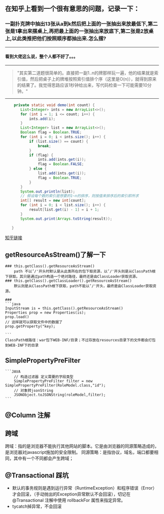 ## 在知乎上看到一个很有意思的问题，记录一下：
### 一副扑克牌中抽出13张从a到k然后把上面的一张抽出来放最低下,第二张是1拿出来摆桌上,再把最上面的一张抽出来放底下,第二张是2放桌上,以此类推把他们按照顺序都抽出来.怎么摆?
---
#### 看到大佬这么说，整个人都不好了。。。
---
>"其实第二道题很简单的。直接把一副1..n的牌那样玩一遍，他的结果就是索引值，然后把桌子上的牌堆按照索引值排个序（这里是O(n)），就得到原来的结果了。我觉得思路应该1秒钟给出来，写代码检查一下可能需要10分钟。"
---
 ```java
     private static void demo(int count) {
        List<Integer> ints = new ArrayList<>();
        for (int i = 1; i <= count; i++) {
            ints.add(i);
        }
        List<Integer> list = new ArrayList<>();
        Boolean flag = Boolean.TRUE;
        for (int i = 0; i < ints.size(); i++) {
            if (list.size() == count) {
                break;
            }
            if (flag) {
                ints.add(ints.get(i));
                flag = Boolean.FALSE;
            } else {
                list.add(ints.get(i));
                flag = Boolean.TRUE;
            }
        }
        System.out.println(list);
        // 假设每个数的索引是想要的1~n的排序，则按值来排序后的索引即所求
        int[] result = new int[count];
        for (int i = 0; i < list.size(); i++) {
            result[list.get(i) - 1] = i + 1;
        }
        System.out.print(Arrays.toString(result));
        
    }
 ```
[知乎链接](https://zhuanlan.zhihu.com/p/38850888)

## getResourceAsStream()了解一下
    ### this.getClass().getResourceAsStream()
        path 不以’/'开头时默认是从此类所在的包下取资源，以’/'开头则是从ClassPath根下获取。其只是通过path构造一个绝对路径，最终还是由ClassLoader获取资源。 
    ### this.getClass().getClassLoader().getResourceAsStream()
        默认则是从ClassPath根下获取，path不能以’/'开头，最终是由ClassLoader获取资源。 

    ###  
    ```java
    InputStream is = this.getClass().getResourceAsStream()
    Properties prop = new Properties(is);
    prop.load()
    // 这样就可以获取文件中的数据了
    prop.getProperty("key);

    ```
    ClassPath根路径：war包下WEB-INF/目录；不过存放在resources目录下的文件都会打包到WEB-INF下的目录


## SimplePropertyPreFilter
    ```JAVA
        // 构造过滤器 定义需要的字段类型
        SimplePropertyPreFilter filter = new SimplePropertyPreFilter(RoleModel.class,"id");
        // 对象转jsonString
        JSONObject.toJSONString(roleModel,filter);
    ```

## @Column 注解 

## 跨域
跨域：指的是浏览器不能执行其他网站的脚本。它是由浏览器的同源策略造成的，是浏览器对javascript施加的安全限制。
同源策略：是指协议，域名，端口都要相同，其中有一个不同都会产生跨域；

## @Transactional 踩坑
- 默认的事务规则是遇到运行异常（RuntimeException）和程序错误（Error）才会回滚，（手动抛出的Exception异常默认不会回滚），切记在 @Transactional 注解中使用 rollbackFor 属性来指定异常。
- tycatch掉异常，不会回滚